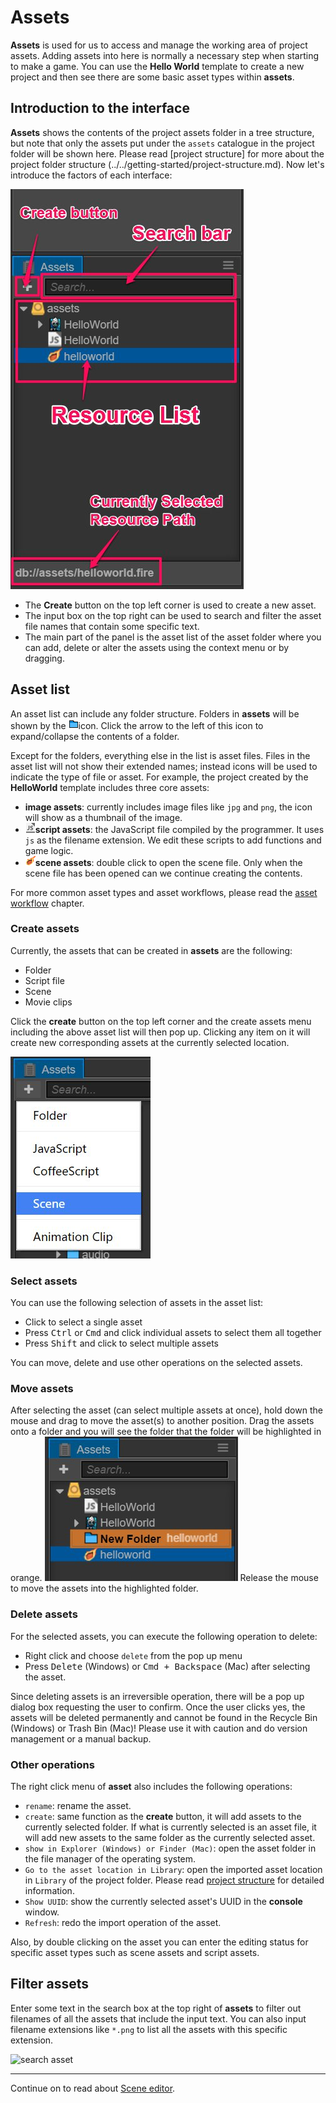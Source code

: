 # Assets

**Assets** is used for us to access and manage the working area of project assets. Adding assets into here is normally a necessary step when starting to make a game. You can use the **Hello World** template to create a new project and then see there are some basic asset types within **assets**.

## Introduction to the interface

**Assets** shows the contents of the project assets folder in a tree structure, but note that only the assets put under the `assets` catalogue in the project folder will be shown here. Please read [project structure] for more about the project folder structure (../../getting-started/project-structure.md). Now let's introduce the factors of each interface:

![assets overview](assets/overview.png)

- The **Create** button on the top left corner is used to create a new asset.
- The input box on the top right can be used to search and filter the asset file names that contain some specific text.
- The main part of the panel is the asset list of the asset folder where you can add, delete or alter the assets using the context menu or by dragging.

## Asset list

An asset list can include any folder structure. Folders in **assets** will be shown by the ![folder](assets/folder.png)icon. Click the arrow to the left of this icon to expand/collapse the contents of a folder.

Except for the folders, everything else in the list is asset files. Files in the asset list will not show their extended names; instead icons will be used to indicate the type of file or asset. For example, the project created by the **HelloWorld** template includes three core assets:

- **image assets**: currently includes image files like `jpg` and `png`, the icon will show as a thumbnail of the image.
- ![javascript](assets/javascript.png)**script assets**: the JavaScript file compiled by the programmer. It uses `js` as the filename extension. We edit these scripts to add functions and game logic.
- ![scene](assets/scene.png)**scene assets**: double click to open the scene file. Only when the scene file has been opened can we continue creating the contents.

For more common asset types and asset workflows, please read the [asset workflow](../../asset-workflow/index.md) chapter.

### Create assets

Currently, the assets that can be created in **assets** are the following:

- Folder
- Script file
- Scene
- Movie clips

Click the **create** button on the top left corner and the create assets menu including the above asset list will then pop up. Clicking any item on it will create new corresponding assets at the currently selected location.

![create asset](assets/create_scene.png)

### Select assets

You can use the following selection of assets in the asset list:

- Click to select a single asset
- Press <kbd>Ctrl</kbd> or <kbd>Cmd</kbd> and click individual assets to select them all together
- Press <kbd>Shift</kbd> and click to select multiple assets

You can move, delete and use other operations on the selected assets.

### Move assets

After selecting the asset (can select multiple assets at once), hold down the mouse and drag to move the asset(s) to another position. Drag the assets onto a folder and you will see the folder that the folder will be highlighted in orange.
![move asset](assets/move_asset.png)
Release the mouse to move the assets into the highlighted folder.

### Delete assets

For the selected assets, you can execute the following operation to delete:

- Right click and choose `delete` from the pop up menu
- Press <kbd>Delete</kbd> (Windows) or <kbd>Cmd + Backspace</kbd> (Mac) after selecting the asset.

Since deleting assets is an irreversible operation, there will be a pop up dialog box requesting the user to confirm. Once the user clicks yes, the assets will be deleted permanently and cannot be found in the Recycle Bin (Windows) or Trash Bin (Mac)! Please use it with caution and do version management or a manual backup.

### Other operations

The right click menu of **asset** also includes the following operations:

- `rename`: rename the asset.
- `create`: same function as the **create** button, it will add assets to the currently selected folder. If what is currently selected is an asset file, it will add new assets to the same folder as the currently selected asset.
- `show in Explorer (Windows) or Finder (Mac)`: open the asset folder in the file manager of the operating system.
- `Go to the asset location in Library`: open the imported asset location in `Library` of the project folder. Please read [project structure](../project-structure.md) for detailed information.
- `Show UUID`: show the currently selected asset's UUID in the **console** window.
- `Refresh`: redo the import operation of the asset.

Also, by double clicking on the asset you can enter the editing status for specific asset types such as scene assets and script assets.

## Filter assets

Enter some text in the search box at the top right of **assets** to filter out filenames of all the assets that include the input text. You can also input filename extensions like `*.png` to list all the assets with this specific extension.


![search asset](https://cloud.githubusercontent.com/assets/344547/9376761/ffbc3312-4743-11e5-9b3e-d7f5abe64b95.png)

---

Continue on to read about [Scene editor](scene.md).
